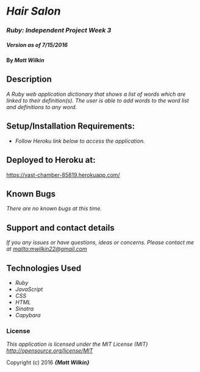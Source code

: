# _Hair Salon_

### _Ruby: Independent Project Week 3_

##### _Version as of 7/15/2016_

#### By _**Matt Wilkin**_

## Description

_A Ruby web application dictionary that shows a list of words which are linked to their definition(s). The user is able to add words to the word list and definitions to any word._

## Setup/Installation Requirements:

* _Follow Heroku link below to access the application._

## Deployed to Heroku at:

https://vast-chamber-85819.herokuapp.com/

## Known Bugs

_There are no known bugs at this time._

## Support and contact details

_If you any issues or have questions, ideas or concerns.  Please contact me at <mailto:mwilkin22@gmail.com>_

## Technologies Used

* _Ruby_
* _JavaScript_
* _CSS_
* _HTML_
* _Sinatra_
* _Capybara_

### License

*This application is licensed under the MIT License (MIT) <http://opensource.org/license/MIT>*

Copyright (c) 2016 **_{Matt Wilkin}_**
